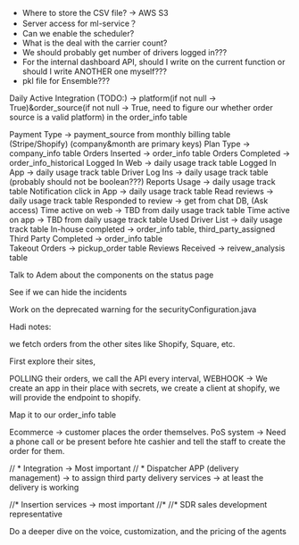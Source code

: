 -   Where to store the CSV file?  -> AWS S3
-   Server access for ml-service？
-   Can we enable the scheduler? 
-   What is the deal with the carrier count?
-   We should probably get number of drivers logged in???
-   For the internal dashboard API, should I write on the current function or should I write ANOTHER one myself???
-   pkl file for Ensemble???


Daily
Active Integration (TODO:)  -> platform(if not null -> True)&order_source(if not null -> True, need to figure our whether order source is a valid platform) in the order_info table

Payment Type                -> payment_source from monthly billing table (Stripe/Shopify)  (company&month are primary keys)
Plan Type                   -> company_info table
Orders Inserted             -> order_info table
Orders Completed            -> order_info_historical
Logged In Web               -> daily usage track table
Logged In App               -> daily usage track table
Driver Log Ins              -> daily usage track table (probably should not be boolean???)
Reports Usage               -> daily usage track table
Notification click in App   -> daily usage track table
Read reviews                -> daily usage track table
Responded to review         -> get from chat DB, (Ask access)
Time active on web          -> TBD from daily usage track table
Time active on app          -> TBD from daily usage track table
Used Driver List            -> daily usage track table
In-house completed          -> order_info table, third_party_assigned
Third Party Completed       -> order_info table  
Takeout Orders              -> pickup_order table
Reviews Received            -> reivew_analysis table








Talk to Adem about the components on the status page

See if we can hide the incidents 

Work on the deprecated warning for the securityConfiguration.java



Hadi notes:

we fetch orders from the other sites like Shopify, Square, etc.

First explore their sites,

POLLING their orders, we call the API every interval, 
WEBHOOK -> We create an app in their place with secrets, we create a client at shopify, we will provide the endpoint to shopify. 

Map it to our order_info table


Ecommerce -> customer places the order themselves. 
PoS system -> Need a phone call or be present before hte cashier and tell the staff to create the order for them. 






<!-- TODO: Focus on component right now -->
// * Integration -> Most important
// * Dispatcher APP (delivery management) -> to assign third party delivery services -> at least the delivery is working

//* Insertion services -> most important
//*
//* SDR sales development representative


Do a deeper dive on the voice, customization, and the pricing of the agents

